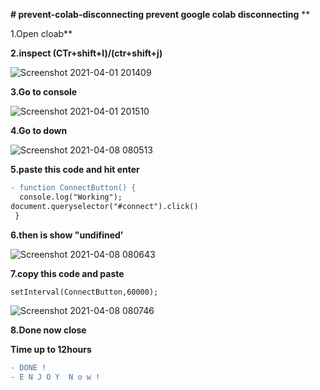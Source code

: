 
**# prevent-colab-disconnecting
prevent google colab disconnecting**
**

1.Open cloab**


**2.inspect (CTr+shift+l)/(ctr+shift+j)**

![Screenshot 2021-04-01 201409](https://user-images.githubusercontent.com/67457538/113390832-1e7d7e00-93b0-11eb-8cd3-6deb418ff7b8.png)


**3.Go to console**

![Screenshot 2021-04-01 201510](https://user-images.githubusercontent.com/67457538/113390930-4b319580-93b0-11eb-874a-8126be45ad96.png)

**4.Go to down**


![Screenshot 2021-04-08 080513](https://user-images.githubusercontent.com/67457538/113960141-a0065d80-9841-11eb-9b28-b02793b687cd.png)


**5.paste this code and hit enter**

```diff
- function ConnectButton() {
  console.log("Working");
document.queryselector("#connect").click()
 }
```

**6.then is show "undifined'**

![Screenshot 2021-04-08 080643](https://user-images.githubusercontent.com/67457538/113960184-b44a5a80-9841-11eb-833c-10105d50736b.png)


**7.copy this code and paste**
```diff -
setInterval(ConnectButton,60000);
```

![Screenshot 2021-04-08 080746](https://user-images.githubusercontent.com/67457538/113960216-c1674980-9841-11eb-8ef7-2d9b0166c47b.png)


**8.Done now close**

**Time up to 12hours**


```diff 
- DONE !
- E N J O Y  N o w !
```






